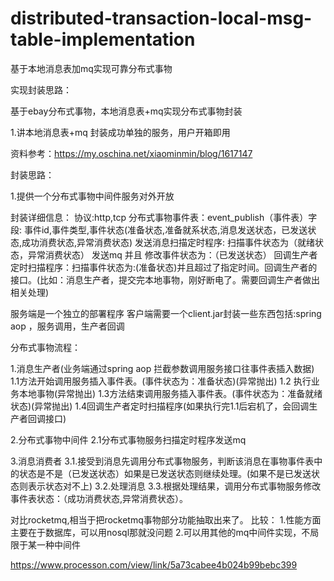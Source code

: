 # distributed-transaction-local-msg-table-implementation
基于本地消息表加mq实现可靠分布式事物


实现封装思路：

基于ebay分布式事物，本地消息表+mq实现分布式事物封装

1.讲本地消息表+mq 封装成功单独的服务，用户开箱即用

资料参考：https://my.oschina.net/xiaominmin/blog/1617147




封装思路：

1.提供一个分布式事物中间件服务对外开放

封装详细信息：
协议:http,tcp
分布式事物事件表：event_publish（事件表）字段:  事件id,事件类型,事件状态(准备状态,准备就系状态,消息发送状态，已发送状态,成功消费状态,异常消费状态)
发送消息扫描定时程序: 扫描事件状态为（就绪状态，异常消费状态） 发送mq 并且 修改事件状态为：（已发送状态）
回调生产者定时扫描程序：扫描事件状态为:(准备状态)并且超过了指定时间。回调生产者的接口。(比如：消息生产者，提交完本地事物，刚好断电了。需要回调生产者做出相关处理)


服务端是一个独立的部署程序
客户端需要一个client.jar封装一些东西包括:spring aop ，服务调用，生产者回调


分布式事物流程：

1.消息生产者(业务端通过spring aop 拦截参数调用服务接口往事件表插入数据)
1.1方法开始调用服务插入事件表。(事件状态为：准备状态)(异常抛出)
1.2 执行业务本地事物(异常抛出)
1.3方法结束调用服务插入事件表。(事件状态为：准备就绪状态)(异常抛出)
1.4回调生产者定时扫描程序(如果执行完1.1后宕机了，会回调生产者回调接口)



2.分布式事物中间件
2.1分布式事物服务扫描定时程序发送mq


3.消息消费者
3.1.接受到消息先调用分布式事物服务，判断该消息在事物事件表中的状态是不是（已发送状态）如果是已发送状态则继续处理。(如果不是已发送状态则表示状态对不上)
3.2.处理消息
3.3.根据处理结果，调用分布式事物服务修改事件表状态：（成功消费状态,异常消费状态）。



对比rocketmq,相当于把rocketmq事物部分功能抽取出来了。
比较：
1.性能方面主要在于数据库，可以用nosql那就没问题
2.可以用其他的mq中间件实现，不局限于某一种中间件


https://www.processon.com/view/link/5a73cabee4b024b99bebc399

